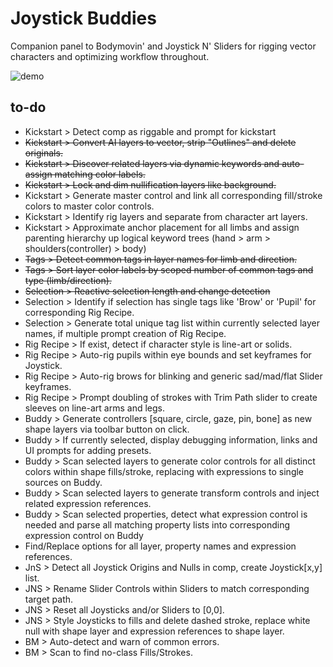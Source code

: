 # Joystick Buddies

Companion panel to Bodymovin' and Joystick N' Sliders for rigging vector characters and optimizing workflow throughout.

![demo](https://thumbs.gfycat.com/FantasticUnfoldedBlueandgoldmackaw-size_restricted.gif)

## to-do

* Kickstart > Detect comp as riggable and prompt for kickstart
* ~~Kickstart > Convert AI layers to vector, strip "Outlines" and delete originals.~~
* ~~Kickstart > Discover related layers via dynamic keywords and auto-assign matching color labels.~~
* ~~Kickstart > Lock and dim nullification layers like background.~~
* Kickstart > Generate master control and link all corresponding fill/stroke colors to master color controls.
* Kickstart > Identify rig layers and separate from character art layers.
* Kickstart > Approximate anchor placement for all limbs and assign parenting hierarchy up logical keyword trees (hand > arm > shoulders(controller) > body)
* ~~Tags > Detect common tags in layer names for limb and direction.~~
* ~~Tags > Sort layer color labels by scoped number of common tags and type (limb/direction).~~
* ~~Selection > Reactive selection length and change detection~~
* Selection > Identify if selection has single tags like 'Brow' or 'Pupil' for corresponding Rig Recipe.
* Selection > Generate total unique tag list within currently selected layer names, if multiple prompt creation of Rig Recipe.
* Rig Recipe > If exist, detect if character style is line-art or solids.
* Rig Recipe > Auto-rig pupils within eye bounds and set keyframes for Joystick.
* Rig Recipe > Auto-rig brows for blinking and generic sad/mad/flat Slider keyframes.
* Rig Recipe > Prompt doubling of strokes with Trim Path slider to create sleeves on line-art arms and legs.
* Buddy > Generate controllers [square, circle, gaze, pin, bone] as new shape layers via toolbar button on click.
* Buddy > If currently selected, display debugging information, links and UI prompts for adding presets.
* Buddy > Scan selected layers to generate color controls for all distinct colors within shape fills/stroke, replacing with expressions to single sources on Buddy.
* Buddy > Scan selected layers to generate transform controls and inject related expression references.
* Buddy > Scan selected properties, detect what expression control is needed and parse all matching property lists into corresponding expression control on Buddy
* Find/Replace options for all layer, property names and expression references.
* JnS > Detect all Joystick Origins and Nulls in comp, create Joystick[x,y] list.
* JNS > Rename Slider Controls within Sliders to match corresponding target path.
* JNS > Reset all Joysticks and/or Sliders to [0,0].
* JNS > Style Joysticks to fills and delete dashed stroke, replace white null with shape layer and expression references to shape layer.
* BM > Auto-detect and warn of common errors.
* BM > Scan to find no-class Fills/Strokes.
